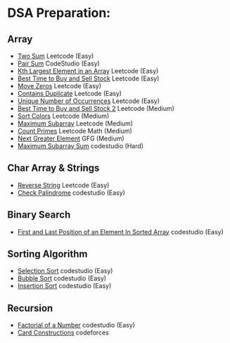 # DSA Preparation:

## Array
- [Two Sum](https://leetcode.com/problems/two-sum/) Leetcode (Easy)
- [Pair Sum](https://www.codingninjas.com/codestudio/problems/pair-sum_697295?source=youtube&campaign=love_babbar_codestudio1&utm_source=youtube&utm_medium=affiliate&utm_campaign=love_babbar_codestudio1) CodeStudio (Easy)
- [Kth Largest Element in an Array](https://leetcode.com/problems/kth-largest-element-in-an-array/) Leetcode (Easy)
- [Best Time to Buy and Sell Stock](https://leetcode.com/problems/best-time-to-buy-and-sell-stock/) Leetcode (Easy)
- [Move Zeros](https://leetcode.com/problems/move-zeroes/) Leetcode (Easy)
- [Contains Duplicate](https://leetcode.com/problems/contains-duplicate/) Leetcode (Easy)
- [Unique Number of Occurrences](https://leetcode.com/problems/unique-number-of-occurrences/) Leetcode (Easy)
- [Best Time to Buy and Sell Stock 2](https://leetcode.com/problems/best-time-to-buy-and-sell-stock-ii/) Leetcode (Medium)
- [Sort Colors](https://leetcode.com/problems/sort-colors/) Leetcode (Medium)
- [Maximum Subarray](https://leetcode.com/problems/maximum-subarray/) Leetcode (Medium)
- [Count Primes](https://leetcode.com/problems/count-primes/) Leetcode Math (Medium)
- [Next Greater Element](https://practice.geeksforgeeks.org/problems/next-larger-element-1587115620/1) GFG (Medium)
- [Maximum Subarray Sum](https://www.codingninjas.com/codestudio/problems/maximum-subarray-sum_630526?topList=striver-sde-sheet-problems&leftPanelTab=0) codestudio (Hard)


## Char Array & Strings
- [Reverse String](https://leetcode.com/problems/reverse-string/) Leetcode (Easy)
- [Check Palindrome](https://www.codingninjas.com/codestudio/problems/check-palindrome_4219630?leftPanelTab=0) codestudio (Easy)

## Binary Search
- [First and Last Position of an Element In Sorted Array](https://www.codingninjas.com/codestudio/problems/first-and-last-position-of-an-element-in-sorted-array_1082549?leftPanelTab=0) codestudio (Easy)

## Sorting Algorithm

- [Selection Sort](https://www.codingninjas.com/codestudio/problems/selection-sort_981162) codestudio (Easy)
- [Bubble Sort](https://www.codingninjas.com/codestudio/problems/bubble-sort_980524) codestudio (Easy)
- [Insertion Sort](https://www.codingninjas.com/codestudio/problems/insertion-sort_3155179?leftPanelTab=0) codestudio (Easy)

## Recursion

- [Factorial of a Number](https://www.codingninjas.com/codestudio/problems/factorial-of-a-number_1115779?leftPanelTab=0) codestudio (Easy)
- [Card Constructions](https://codeforces.com/problemset/problem/1345/B) codeforces
